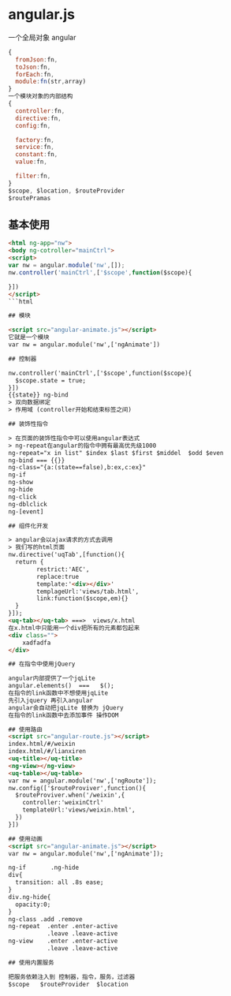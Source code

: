 # angular.js

一个全局对象 angular
```javascript
{
  fromJson:fn,
  toJson:fn,
  forEach:fn,
  module:fn(str,array)
}
一个模块对象的内部结构
{
  controller:fn,
  directive:fn,
  config:fn,

  factory:fn,
  service:fn,
  constant:fn,
  value:fn,

  filter:fn,
}
$scope, $location, $routeProvider
$routePramas
```

## 基本使用
```html
<html ng-app="nw">
<body ng-cotroller="mainCtrl">
<script>
var nw = angular.module('nw',[]);
nw.controller('mainCtrl',['$scope',function($scope){

}])
</script>
```html

## 模块

<script src="angular-animate.js"></script>
它就是一个模块
var nw = angular.module('nw',['ngAnimate'])

## 控制器

nw.controller('mainCtrl',['$scope',function($scope){
  $scope.state = true;
}])
{{state}} ng-bind
> 双向数据绑定
> 作用域 (controller开始和结束标签之间)

## 装饰性指令

> 在页面的装饰性指令中可以使用angular表达式
> ng-repeat在angular的指令中拥有最高优先级1000
ng-repeat="x in list" $index $last $first $middel  $odd $even
ng-bind === {{}}
ng-class="{a:(state==false),b:ex,c:ex}"
ng-if
ng-show
ng-hide
ng-click
ng-dblclick
ng-[event]

## 组件化开发

> angular会以ajax请求的方式去调用
> 我们写的html页面
nw.directive('uqTab',[function(){
  return {
        restrict:'AEC',
        replace:true
        template:'<div></div>'
        templageUrl:'views/tab.html',
        link:function($scope,em){}
  }
}]);
<uq-tab></uq-tab> ===>  views/x.html
在x.html中只能用一个div把所有的元素都包起来
<div class="">
    xadfadfa
</div>

## 在指令中使用jQuery

angular内部提供了一个jqLite
angular.elements()  ===   $();
在指令的link函数中不想使用jqLite
先引入jquery 再引入angular
angular会自动把jqLite 替换为 jQuery
在指令的link函数中去添加事件 操作DOM

## 使用路由
<script src="angular-route.js"></script>
index.html/#/weixin
index.html/#/lianxiren
<uq-title></uq-title>
<ng-view></ng-view>
<uq-table></uq-table>
var nw = angular.module('nw',['ngRoute']);
nw.config(['$routeProviver',function(){
  $routeProviver.when('/weixin',{
    controller:'weixinCtrl'
    templateUrl:'views/weixin.html',
  })
}])

## 使用动画
<script src="angular-animate.js"></script>
var nw = angular.module('nw',['ngAnimate']);

ng-if       .ng-hide
div{
  transition: all .8s ease;
}
div.ng-hide{
  opacity:0;
}
ng-class .add .remove
ng-repeat  .enter .enter-active
           .leave .leave-active
ng-view    .enter .enter-active
           .leave .leave-active  

## 使用内置服务

把服务依赖注入到 控制器，指令，服务，过滤器
$scope   $routeProvider  $location